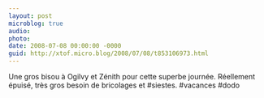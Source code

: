 ```yaml
---
layout: post
microblog: true
audio: 
photo: 
date: 2008-07-08 00:00:00 -0000
guid: http://xtof.micro.blog/2008/07/08/t853106973.html
---
```

Une gros bisou à Ogilvy et Zénith pour cette superbe journée. Réellement épuisé, très gros besoin de bricolages et #siestes. #vacances #dodo
